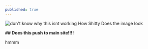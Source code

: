 ```yaml
---
published: true
---
```


![don't know why this isnt working]({{site.baseurl}}/http://i.imgur.com/uNfRyAM.jpg)
How Shitty Does the image look

**## Does this push to main site!!!!**

hmmm
